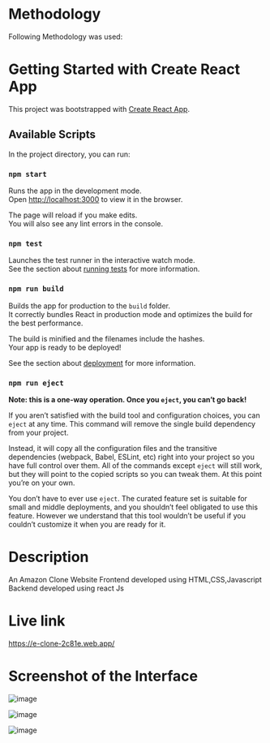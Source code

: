 # Methodology
Following Methodology was used:

# Getting Started with Create React App

This project was bootstrapped with [Create React App](https://github.com/facebook/create-react-app).

## Available Scripts

In the project directory, you can run:

### `npm start`

Runs the app in the development mode.\
Open [http://localhost:3000](http://localhost:3000) to view it in the browser.

The page will reload if you make edits.\
You will also see any lint errors in the console.

### `npm test`

Launches the test runner in the interactive watch mode.\
See the section about [running tests](https://facebook.github.io/create-react-app/docs/running-tests) for more information.

### `npm run build`

Builds the app for production to the `build` folder.\
It correctly bundles React in production mode and optimizes the build for the best performance.

The build is minified and the filenames include the hashes.\
Your app is ready to be deployed!

See the section about [deployment](https://facebook.github.io/create-react-app/docs/deployment) for more information.

### `npm run eject`

**Note: this is a one-way operation. Once you `eject`, you can’t go back!**

If you aren’t satisfied with the build tool and configuration choices, you can `eject` at any time. This command will remove the single build dependency from your project.

Instead, it will copy all the configuration files and the transitive dependencies (webpack, Babel, ESLint, etc) right into your project so you have full control over them. All of the commands except `eject` will still work, but they will point to the copied scripts so you can tweak them. At this point you’re on your own.

You don’t have to ever use `eject`. The curated feature set is suitable for small and middle deployments, and you shouldn’t feel obligated to use this feature. However we understand that this tool wouldn’t be useful if you couldn’t customize it when you are ready for it.

# Description
An Amazon Clone Website 
Frontend developed using HTML,CSS,Javascript
Backend developed using react Js

# Live link
https://e-clone-2c81e.web.app/

# Screenshot of the Interface
![image](https://user-images.githubusercontent.com/56764514/208245530-fab7a2c2-709b-4d71-943a-e71ae4f2c8ba.png)

![image](https://user-images.githubusercontent.com/56764514/208245681-ba353b8a-338a-47d9-a7e1-f090fe8346e0.png)

![image](https://user-images.githubusercontent.com/56764514/208245762-e7e0922d-a959-4b82-ad43-dbece2b4f63c.png)



